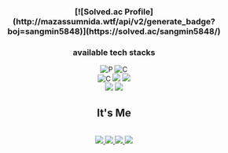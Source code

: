  <!--[header](https://capsule-render.vercel.app/api?type=wave&color=auto&height=300&section=header&text=Welcome%20&fontSize=90)-->


<h3 align="center" >[![Solved.ac Profile](http://mazassumnida.wtf/api/v2/generate_badge?boj=sangmin5848)](https://solved.ac/sangmin5848/)</h3>

 <h3 align="center"> available tech stacks </h3>
 
 <div align="center">
 <img alt="P" src ="https://img.shields.io/badge/Python-3766AB.svg?&style=for-the-badge&logo=Python&logoColor=white"/>
 <img alt="C" src="https://img.shields.io/badge/Spring-6DB33F?style=for-the-badge&logo=Spring&logoColor=white"/><br>
 <img alt="C" src ="https://img.shields.io/badge/JavaScript-F7DF1E.svg?&style=for-the-badge&logo=JAVASCRIPT&logoColor=white"/>
<img src="https://img.shields.io/badge/Springboot-6DB33F?style=for-the-badge&logo=Springboot&logoColor=white"/></a>
<img src="https://img.shields.io/badge/Java-007396?style=for-the-badge&logo=Javat&logoColor=white"/></a><br>
<img src="https://img.shields.io/badge/MySQL-4479A1?style=for-the-badge&logo=MySQL&logoColor=white"/></a>
<img src="https://img.shields.io/badge/Springsecurity-6DB33F?style=for-the-badge&logo=Springsecurity&logoColor=white">

</div>

 <h2 align="center"> It's Me </h2><br>
<div align="center">
<a href="https://www.instagram.com/tkdxls/" target="_blank"><img src="https://img.shields.io/badge/t.x______x.d-E4405F?style=flat-square&logo=Instagram&logoColor=white"/>
<a href="https://github.com/ddongbu" target="_blank"><img src="https://img.shields.io/badge/ddongbu-181717?style=flat-square&logo=GitHUB&logoColor=white"/>
 <a href="https://www.facebook.com/profile.php?id=100019359516667" target="_blank"><img src="https://img.shields.io/badge/이상민-1877F2?style=flat-square&logo=FaceBook&logoColor=white"/>
 <a href="https://mail.google.com/mail/" target="_blank"><img src="https://img.shields.io/badge/sang214q-EA4335?style=flat-square&logo=Gmail&logoColor=white"/>
</div>
  <!--![Anurag's GitHub stats](https://github-readme-stats-sigma-five.vercel.app/api?username=ddongbu&theme=default&show_icons=true)-->
  


